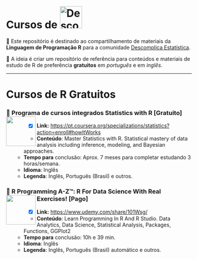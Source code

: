 # Cursos de <a  href="https://www.instagram.com/descomplicaestatistica/"> <img src="https://www.cbib.cl/wp-content/uploads/2019/10/Logo-RStudio-imagen-destacada.png" title="Descomplica Estatistica" class="center" width="60">  </a>  

:file_folder: Este repositório é destinado ao compartilhamento de materiais da **Linguagem de Programação R** para a comunidade
[Descomplica Estatística](https://www.instagram.com/descomplicaestatistica/). 

:pushpin: A ideia é criar um repositório de referência para conteúdos e materiais de estudo de R de preferência **gratuitos** em *português* e em *inglês*.

------

# Cursos de R Gratuitos

### :green_book: Programa de cursos integrados Statistics with R [Gratuito] <img align="left" width="80" src="https://pbs.twimg.com/media/ETVHi8oUYAAt8Bi.png">

- [x] **Link:** https://pt.coursera.org/specializations/statistics?action=enroll#howItWorks
  -  **Conteúdo**: Master Statistics with R. Statistical mastery of data analysis including inference, modeling, and Bayesian approaches.
  - **Tempo para** conclusão: Aprox. 7 meses para completar estudando 3 horas/semana.
  - **Idioma**: Inglês 
  - **Legenda**: Inglês, Português (Brasil) e outros. 
  

### :green_book: R Programming A-Z™: R For Data Science With Real Exercises! [Pago] <img align="left" width="80" src="https://logodownload.org/wp-content/uploads/2019/07/udemy-logo.png"> 

- [x] **Link:** https://www.udemy.com/share/101Wsg/
  -  **Conteúdo**: Learn Programming In R And R Studio. Data Analytics, Data Science, Statistical Analysis, Packages, Functions, GGPlot2
  - **Tempo para** conclusão: 10h e 39 min. 
  - **Idioma**: Inglês 
  - **Legenda**: Inglês, Português (Brasil) automático e outros.

